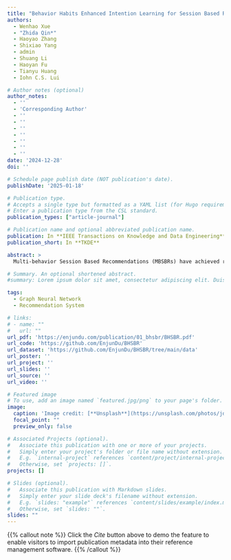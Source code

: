 ```yaml
---
title: "Behavior Habits Enhanced Intention Learning for Session Based Recommendation"
authors:
  - Wenhao Xue
  - "Zhida Qin*"
  - Haoyao Zhang
  - Shixiao Yang
  - admin
  - Shuang Li
  - Haoyan Fu
  - Tianyu Huang
  - Iohn C.S. Lui

# Author notes (optional)
author_notes:
  - ''
  - 'Corresponding Author'
  - ''
  - ''
  - ''
  - ''
  - ''
  - ''
  - ''
date: '2024-12-28'
doi: ''

# Schedule page publish date (NOT publication's date).
publishDate: '2025-01-18'

# Publication type.
# Accepts a single type but formatted as a YAML list (for Hugo requirements).
# Enter a publication type from the CSL standard.
publication_types: ["article-journal"]

# Publication name and optional abbreviated publication name.
publication: In **IEEE Transactions on Knowledge and Data Engineering**
publication_short: In **TKDE**

abstract: >
  Multi-behavior Session Based Recommendations (MBSBRs) have achieved remarkable results due to considering behavioral heterogeneity in sessions. Yet most existing works only consider binary or continuous behavior dependencies and aim to predict the next item under the target behavior, neglecting users' inherent behavior habits, resulting in learning inaccurate intentions. To tackle the above issues, we propose a novel Behavior Habits Enhanced Intention Learning framework for Session Based Recommendation (BHSBR) framework. Specifically, we focus on the next item recommendation and design a global item transition graph to learn the behavior-aware semantic relationships between items, in order to mine the underlying similarity between items beyond the session. In addition, we construct a hypergraph to extract the diverse behavior habits of users and break through the limitations of temporal relationships in the session. Compared to the existing works, our behavior habit learning method learns behavior dependencies at the user level, which could capture the user's more accurate long-term intentions and reduce the impact of noise behaviors. Extensive experiments on three datasets demonstrate that the performance of our proposed BHSBR is superior to SOTA. Further ablation experiments fully illustrate the effectiveness of our various modules.

# Summary. An optional shortened abstract.
#summary: Lorem ipsum dolor sit amet, consectetur adipiscing elit. Duis posuere tellus ac convallis placerat. Proin tincidunt magna sed ex sollicitudin condimentum.

tags:
  - Graph Neural Network
  - Recommendation System

# links:
# - name: ""
#   url: ""
url_pdf: 'https://enjundu.com/publication/01_bhsbr/BHSBR.pdf'
url_code: 'https://github.com/EnjunDu/BHSBR'
url_dataset: 'https://github.com/EnjunDu/BHSBR/tree/main/data'
url_poster: ''
url_project: ''
url_slides: ''
url_source: ''
url_video: ''

# Featured image
# To use, add an image named `featured.jpg/png` to your page's folder. 
image:
  caption: 'Image credit: [**Unsplash**](https://unsplash.com/photos/jdD8gXaTZsc)'
  focal_point: ""
  preview_only: false

# Associated Projects (optional).
#   Associate this publication with one or more of your projects.
#   Simply enter your project's folder or file name without extension.
#   E.g. `internal-project` references `content/project/internal-project/index.md`.
#   Otherwise, set `projects: []`.
projects: []

# Slides (optional).
#   Associate this publication with Markdown slides.
#   Simply enter your slide deck's filename without extension.
#   E.g. `slides: "example"` references `content/slides/example/index.md`.
#   Otherwise, set `slides: ""`.
slides: ""
---
```


{{% callout note %}}
Click the *Cite* button above to demo the feature to enable visitors to import publication metadata into their reference management software.
{{% /callout %}}

